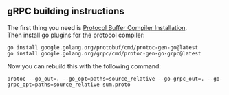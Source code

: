## gRPC building instructions

The first thing you need is [Protocol Buffer Compiler Installation](https://grpc.io/docs/protoc-installation/).  
Then install go plugins for the protocol compiler:

```shell
go install google.golang.org/protobuf/cmd/protoc-gen-go@latest
go install google.golang.org/grpc/cmd/protoc-gen-go-grpc@latest
```

Now you can rebuild this with the following command:

```shell
protoc --go_out=. --go_opt=paths=source_relative --go-grpc_out=. --go-grpc_opt=paths=source_relative sum.proto
```
